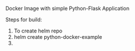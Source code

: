 Docker Image with simple Python-Flask Application

Steps for build:
1. To create helm repo
2. helm create python-docker-example
3. 